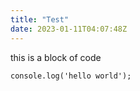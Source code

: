 ```yaml
---
title: "Test"
date: 2023-01-11T04:07:48Z
---
```


this is a block of code

```
console.log('hello world');
```

